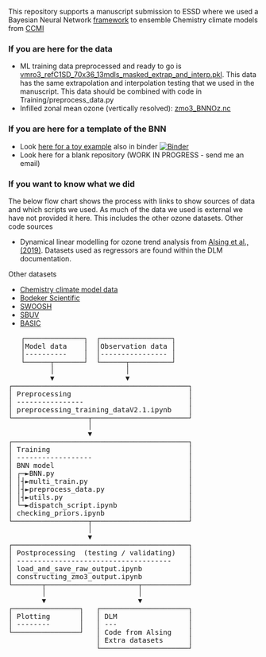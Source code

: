 This repository supports a manuscript submission to ESSD where we used a Bayesian Neural Network [framework](https://proceedings.neurips.cc/paper/2020/file/0d5501edb21a59a43435efa67f200828-Paper.pdf) to ensemble Chemistry climate models from [CCMI](https://igacproject.org/activities/CCMI)

### If you are here for the data
- ML training data preprocessed and ready to go is [vmro3_refC1SD_70x36_13mdls_masked_extrap_and_interp.pkl](/not/on/github/vmro3_refC1SD_70x36_13mdls_masked_extrap_and_interp.pkl). This data has the same extrapolation and interpolation testing that we used in the manuscript. This data should be combined with code in Training/preprocess_data.py
- Infilled zonal mean ozone (vertically resolved): [zmo3_BNNOz.nc](https://github.com/mattramos/VertOzone-BNN/zmo3_BNNOz.nc)

### If you are here for a template of the BNN
- Look [here for a toy example](https://github.com/mattramos/Toy-bayesian-neural-network-ensemble) also in binder [![Binder](https://mybinder.org/badge_logo.svg)](https://mybinder.org/v2/gh/mattramos/Toy-bayesian-neural-network-ensemble/master?filepath=toy_dataset_example.ipynb)
- Look here for a blank repository (WORK IN PROGRESS - send me an email)

### If you want to know what we did
The below flow chart shows the process with links to show sources of data and which scripts we used. As much of the data we used is external we have not provided it here. This includes the other ozone datasets.
Other code sources  
- Dynamical linear modelling for ozone trend analysis from [Alsing et al., (2019)](https://github.com/justinalsing/dlmmc). Datasets used as regressors are found within the DLM documentation.  

Other datasets
- [Chemistry climate model data](https://data.ceda.ac.uk/badc/wcrp-ccmi/data/CCMI-1/output)
- [Bodeker Scientific](http://www.bodekerscientific.com/data/monthly-mean-global-vertically-resolved-ozone)
- [SWOOSH](https://csl.noaa.gov/groups/csl8/swoosh/)
- [SBUV](https://agupubs.onlinelibrary.wiley.com/doi/full/10.1029/2001JD000853)
- [BASIC](https://data.mendeley.com/datasets/2mgx2xzzpk/3)

<pre>
&nbsp;&nbsp;&nbsp;┌──────────────┐&nbsp;&nbsp;┌─────────────────┐&nbsp;&nbsp;  
&nbsp;&nbsp;&nbsp;│Model&nbsp;data&nbsp;&nbsp;&nbsp;&nbsp;│&nbsp;&nbsp;│Observation&nbsp;data&nbsp;│&nbsp;&nbsp;
   │----------    │  │---------------- │
   └──────┬───────┘  └──────┬──────────┘
          │                 │
          ▼                 ▼
┌──────────────────────────────────────────┐
│ Preprocessing                            │
│ ----------------                         │
│ preprocessing_training_dataV2.1.ipynb    │
└──────────────────┬───────────────────────┘
                   │
                   ▼
┌──────────────────────────────────────────┐
│ Training                                 │
│ ------------------                       │
│ BNN model                                │
│ ┌─►BNN.py                                │
│ │┤►multi_train.py                        │
│ │┤►preprocess_data.py                    │
│ │┤►utils.py                              │
│ └─►dispatch_script.ipynb                 │
│ checking_priors.ipynb                    │
└──────────────────┬───────────────────────┘
                   │
                   ▼
┌──────────────────────────────────────────┐
│ Postprocessing  (testing / validating)   │
│ -------------------------------------    │
│ load_and_save_raw_output.ipynb           │
│ constructing_zmo3_output.ipynb           │
└───────┬──────────────────────┬───────────┘
        │                      │
        ▼                      ▼
┌────────────────┐   ┌─────────────────────┐
│ Plotting       │   │ DLM                 │
│ --------       │   │ ---                 │
└────────────────┘   │ Code from Alsing    │
                     │ Extra datasets      │
                     └─────────────────────┘
                     
</pre>
